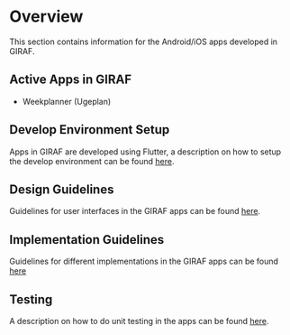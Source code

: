 # Overview

This section contains information for the Android/iOS apps developed in GIRAF.

## Active Apps in GIRAF

- Weekplanner (Ugeplan)

## Develop Environment Setup

Apps in GIRAF are developed using Flutter, a description on how to setup the
develop environment can be found [here](development_environment_setup.md). 

## Design Guidelines

Guidelines for user interfaces in the GIRAF apps can be found [here](./Design_Guide/index.md).

## Implementation Guidelines

Guidelines for different implementations in the GIRAF apps can be found [here](./Guidelines/index.md)   

## Testing

A description on how to do unit testing in the apps can be found [here](./Test/unit_testing.md).